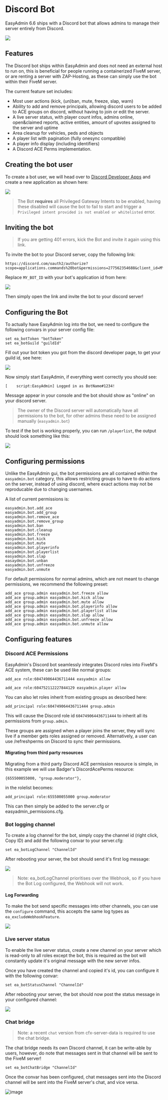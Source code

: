 # Discord Bot

EasyAdmin 6.6 ships with a Discord bot that allows admins to manage their server entirely from Discord.

![](https://blumlaut.me/s/YQDZAm9Cjnwpmc5/preview)


## Features

The Discord bot ships within EasyAdmin and does not need an external host to run on, this is beneficial for people running a containerized FiveM server, or are renting a server with ZAP-Hosting, as these can simply use the bot within their FiveM server.

The current feature set includes:

- Most user actions (kick, (un)ban, mute, freeze, slap, warn)
- Ability to add and remove principals, allowing discord users to be added to ACE groups on discord, without having to join or edit the server.
- A live server status, with player count infos, admins online, open&claimed reports, active entities, amount of upvotes assigned to the server and uptime
- Area cleanup for vehicles, peds and objects
- A player list with pagination (fully onesync compatible)
- A player info display (including identifiers)
- A Discord ACE Perms implementation.


## Creating the bot user

To create a bot user, we will head over to [Discord Developer Apps](https://discord.com/developers/applications) and create a new application as shown here:

![](assets/discordappcreation.gif)

> The Bot **requires** all Privileged Gateway Intents to be enabled, having these disabled will cause the bot to fail to start and trigger a `Privileged intent provided is not enabled or whitelisted` error.

## Inviting the bot

> If you are getting 401 errors, kick the Bot and invite it again using this link.

To invite the bot to your Discord server, copy the following link:

```
https://discord.com/oauth2/authorize?scope=applications.commands%20bot&permissions=277562354688&client_id=MY_BOT_ID
```

Replace `MY_BOT_ID` with your bot's application id from here:


![](https://blumlaut.me/s/zzGgCYfWRYyfDxL/preview)

Then simply open the link and invite the bot to your discord server!


## Configuring the Bot

To actually have EasyAdmin log into the bot, we need to configure the following convars in your server config file:

```
set ea_botToken "botToken"
set ea_botGuild "guildId"
```

Fill out your bot token you got from the discord developer page, to get your guild id, see here:

![](assets/discorddevmode.gif)

Now simply start EasyAdmin, if everything went correctly you should see:

```
[    script:EasyAdmin] Logged in as BotName#1234!
```

Message appear in your console and the bot should show as "online" on your discord server.

> The owner of the Discord server will automatically have all permissions to the bot, for other admins these need to be assigned manually (`easyadmin.bot`)

To test if the bot is working properly, you can run `/playerlist`, the output should look something like this:


![](https://blumlaut.me/s/tp2DQC4y9YpC29n/preview)


## Configuring permissions

Unlike the EasyAdmin gui, the bot permissions are all contained within the `easyadmin.bot` category, this allows restricting groups to have to do actions on the server, instead of using discord, where exact actions may not be reproducable due to changing usernames.

A list of current permissions is:

```
easyadmin.bot.add_ace
easyadmin.bot.add_group
easyadmin.bot.remove_ace
easyadmin.bot.remove_group
easyadmin.bot.ban
easyadmin.bot.cleanup
easyadmin.bot.freeze
easyadmin.bot.kick
easyadmin.bot.mute
easyadmin.bot.playerinfo
easyadmin.bot.playerlist
easyadmin.bot.slap
easaydmin.bot.unban
easyadmin.bot.unfreeze
easyadmin.bot.unmute
```

For default permissions for normal admins, which are not meant to change permissions, we recommend the following preset:


```
add_ace group.admin easyadmin.bot.freeze allow
add_ace group.admin easyadmin.bot.kick allow
add_ace group.admin easyadmin.bot.mute allow
add_ace group.admin easyadmin.bot.playerinfo allow
add_ace group.admin easyadmin.bot.playerlist allow
add_ace group.admin easyadmin.bot.slap allow
add_ace group.admin easyadmin.bot.unfreeze allow
add_ace group.admin easyadmin.bot.unmute allow
```



## Configuring features


### Discord ACE Permissions

EasyAdmin's Discord bot seamlessly integrates Discord roles into FiveM's ACE system, these can be used like normal groups:

```
add_ace role:604749064436711444 easyadmin allow

add_ace role:604752112227844129 easyadmin.player allow

```

You can also let roles inherit from existing groups as described here:

```
add_principal role:604749064436711444 group.admin
```

This will cause the Discord role id `604749064436711444` to inherit all its permissions from `group.admin`.


These groups are assigned when a player joins the server, they will sync live if a member gets roles assigned or removed.
Alternatively, a user can use /refreshperms on Discord to sync their permissions.

#### Migrating from third party resources

Migrating from a third party Discord ACE permission resource is simple, in this example we will use Badger's DiscordAcePerms resource:

```
{655500055000, "group.moderator"},
```
in the rolelist becomes:

```
add_principal role:655500055000 group.moderator
```

This can then simply be added to the server.cfg or easyadmin_permissions.cfg.



### Bot logging channel

To create a log channel for the bot, simply copy the channel id (right click, Copy ID) and add the following convar to your server.cfg:

```
set ea_botLogChannel "ChannelId"
```

After rebooting your server, the bot should send it's first log message:

![](https://blumlaut.me/s/Moa3pgyFXyeAgF2/preview)

> Note: ea_botLogChannel prioritises over the Webhook, so if you have the Bot Log configured, the Webhook will not work.

#### Log Forwarding

To make the bot send specific messages into other channels, you can use the `configure` command, this accepts the same log types as `ea_excludeWebhookFeature`.

![](assets/configurecommand.gif)


### Live server status

To enable the live server status, create a new channel on your server which is read-only to all roles except the bot, this is required as the bot will constantly update it's original message with the new server infos.


Once you have created the channel and copied it's id, you can configure it with the following convar:

```
set ea_botStatusChannel "ChannelId"
```

After rebooting your server, the bot should now post the status message in your configured channel:

![](https://blumlaut.me/s/JjrkqEqFdNer3do/preview)


### Chat bridge

> Note: a recent `chat` version from cfx-server-data is required to use the chat bridge.

The chat bridge needs its own Discord channel, it can be write-able by users, however, do note that messages sent in that channel will be sent to the FiveM server!


```
set ea_botChatBridge "ChannelId"
```

Once the convar has been configured, chat messages sent into the Discord channel will be sent into the FiveM server's chat, and vice versa.

![image](https://user-images.githubusercontent.com/13604413/158560241-106eee4f-a8eb-4ad0-92ab-34a46d216283.png)

